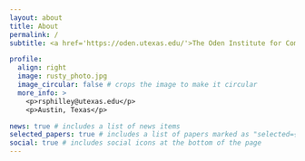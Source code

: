 ```yaml
---
layout: about
title: About
permalink: /
subtitle: <a href='https://oden.utexas.edu/'>The Oden Institute for Computational Engineering & Sciences</a> at The University of Texas at Austin.

profile:
  align: right
  image: rusty_photo.jpg
  image_circular: false # crops the image to make it circular
  more_info: >
    <p>rsphilley@utexas.edu</p>
    <p>Austin, Texas</p>

news: true # includes a list of news items
selected_papers: true # includes a list of papers marked as "selected={true}"
social: true # includes social icons at the bottom of the page
---
```


<!-- Write your biography here. Tell the world about yourself. Link to your favorite [subreddit](http://reddit.com). You can put a picture in, too. The code is already in, just name your picture `prof_pic.jpg` and put it in the `img/` folder.

Put your address / P.O. box / other info right below your picture. You can also disable any of these elements by editing `profile` property of the YAML header of your `_pages/about.md`. Edit `_bibliography/papers.bib` and Jekyll will render your [publications page](/al-folio/publications/) automatically.

Link to your social media connections, too. This theme is set up to use [Font Awesome icons](https://fontawesome.com/) and [Academicons](https://jpswalsh.github.io/academicons/), like the ones below. Add your Facebook, Twitter, LinkedIn, Google Scholar, or just disable all of them. -->
